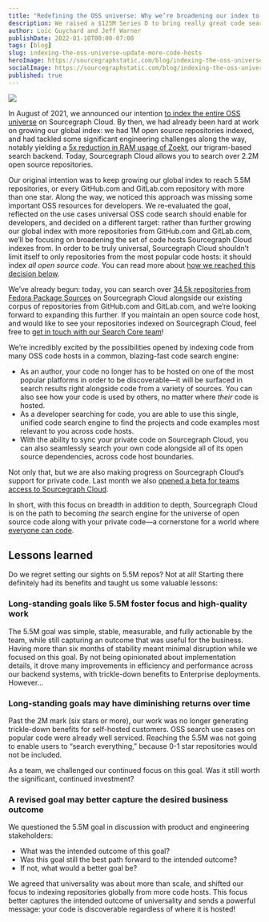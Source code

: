 ```yaml
---
title: "Redefining the OSS universe: Why we’re broadening our index to include more code hosts"
description: We raised a $125M Series D to bring really great code search to every developer in the world. With this new funding, we’re prioritizing innovations that will push the frontier of developer experience.
author: Loïc Guychard and Jeff Warner
publishDate: 2022-01-10T00:00-07:00
tags: [blog]
slug: indexing-the-oss-universe-update-more-code-hosts
heroImage: https://sourcegraphstatic.com/blog/indexing-the-oss-universe-update.png
socialImage: https://sourcegraphstatic.com/blog/indexing-the-oss-universe-update.png
published: true
---
```


![](https://sourcegraphstatic.com/blog/indexing-the-oss-universe-update.png)

In August of 2021, we announced our intention [to index the entire OSS universe](https://about.sourcegraph.com/blog/why-index-the-oss-universe/) on Sourcegraph Cloud. By then, we had already been hard at work on growing our global index: we had 1M open source repositories indexed, and had tackled some significant engineering challenges along the way, notably yielding a [5x reduction in RAM usage of Zoekt](https://about.sourcegraph.com/blog/zoekt-memory-optimizations-for-sourcegraph-cloud/), our trigram-based search backend. Today, Sourcegraph Cloud allows you to search over 2.2M open source repositories.

Our original intention was to keep growing our global index to reach 5.5M repositories, or every GitHub.com and GitLab.com repository with more than one star. Along the way, we noticed this approach was missing some important OSS resources for developers. We re-evaluated the goal, reflected on the use cases universal OSS code search should enable for developers, and decided on a different target: rather than further growing our global index with more repositories from GitHub.com and GitLab.com, we’ll be focusing on broadening the set of code hosts Sourcegraph Cloud indexes from. In order to be truly universal, Sourcegraph Cloud shouldn’t limit itself to only repositories from the most popular code hosts: it should index _all open source code_. You can read more about [how we reached this decision below](#Lessons-learned).

We’ve already begun: today, you can search over [34.5k repositories from Fedora Package Sources](https://sourcegraph.com/search?q=repo:^src\.fedoraproject\.org/) on Sourcegraph Cloud alongside our existing corpus of repositories from GitHub.com and GitLab.com, and we’re looking forward to expanding this further. If you maintain an open source code host, and would like to see your repositories indexed on Sourcegraph Cloud, feel free to [get in touch with our Search Core team](mailto:universal-search@sourcegraph.com)!

We’re incredibly excited by the possibilities opened by indexing code from many OSS code hosts in a common, blazing-fast code search engine:

* As an author, your code no longer has to be hosted on one of the most popular platforms in order to be discoverable—it will be surfaced in search results right alongside code from a variety of sources. You can also see how your code is used by others, no matter where _their_ code is hosted.
* As a developer searching for code, you are able to use this single, unified code search engine to find the projects and code examples most relevant to you across code hosts.
* With the ability to sync your private code on Sourcegraph Cloud, you can also seamlessly search your own code alongside all of its open source dependencies, across code host boundaries.

Not only that, but we are also making progress on Sourcegraph Cloud’s support for private code. Last month we also [opened a beta for teams access to Sourcegraph Cloud](https://about.sourcegraph.com/blog/sourcegraph-cloud-for-teams-now-in-private-beta).

In short, with this focus on breadth in addition to depth, Sourcegraph Cloud is on the path to becoming _the_ search engine for the universe of open source code along with your private code—a cornerstone for a world where [everyone can code](https://handbook.sourcegraph.com/company/strategy#purpose).

## Lessons learned

Do we regret setting our sights on 5.5M repos? Not at all! Starting there definitely had its benefits and taught us some valuable lessons:

### Long-standing goals like 5.5M foster focus and high-quality work

The 5.5M goal was simple, stable, measurable, and fully actionable by the team, while still capturing an outcome that was useful for the business. Having more than six months of stability meant minimal disruption while we focused on this goal. By not being opinionated about implementation details, it drove many improvements in efficiency and performance across our backend systems, with trickle-down benefits to Enterprise deployments. However…

### Long-standing goals may have diminishing returns over time

Past the 2M mark (six stars or more),  our work was no longer generating trickle-down benefits for self-hosted customers. OSS search use cases on popular code were already well serviced. Reaching the 5.5M was not going to enable users to “search everything,” because 0-1 star repositories would not be included.

As a team, we challenged our continued focus on this goal. Was it still worth the significant, continued investment?

### A revised goal may better capture the desired business outcome

We questioned the 5.5M goal in discussion with product and engineering stakeholders:

* What was the intended outcome of this goal?
* Was this goal still the best path forward to the intended outcome?
* If not, what would a better goal be?

We agreed that universality was about more than scale, and shifted our focus to indexing repositories globally from more code hosts. This focus better captures the intended outcome of universality and sends a powerful message: your code is discoverable regardless of where it is hosted!
